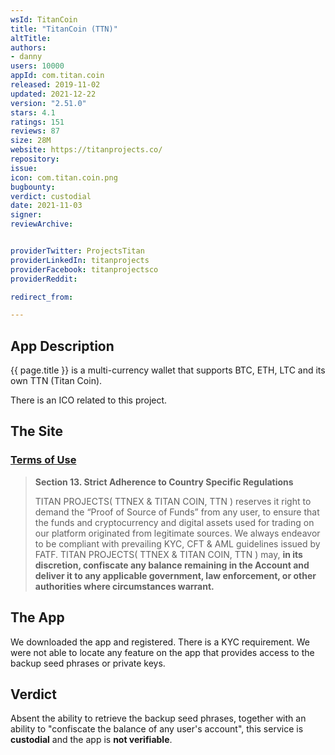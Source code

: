 ```yaml
---
wsId: TitanCoin
title: "TitanCoin (TTN)"
altTitle: 
authors:
- danny
users: 10000
appId: com.titan.coin
released: 2019-11-02
updated: 2021-12-22
version: "2.51.0"
stars: 4.1
ratings: 151
reviews: 87
size: 28M
website: https://titanprojects.co/
repository: 
issue: 
icon: com.titan.coin.png
bugbounty: 
verdict: custodial
date: 2021-11-03
signer: 
reviewArchive:


providerTwitter: ProjectsTitan
providerLinkedIn: titanprojects
providerFacebook: titanprojectsco
providerReddit: 

redirect_from:

---
```



## App Description

{{ page.title }} is a multi-currency wallet that supports BTC, ETH, LTC and its own TTN (Titan Coin). 

There is an ICO related to this project.

## The Site

### [Terms of Use](https://titanprojects.co/terms_of_use)

> **Section 13. Strict Adherence to Country Specific Regulations**
>
> TITAN PROJECTS( TTNEX & TITAN COIN, TTN ) reserves it right to demand the “Proof of Source of Funds” from any user, to ensure that the funds and cryptocurrency and digital assets used for trading on our platform originated from legitimate sources. We always endeavor to be compliant with prevailing KYC, CFT & AML guidelines issued by FATF. TITAN PROJECTS( TTNEX & TITAN COIN, TTN ) may, **in its discretion, confiscate any balance remaining in the Account and deliver it to any applicable government, law enforcement, or other authorities where circumstances warrant.**

## The App

We downloaded the app and registered. There is a KYC requirement. We were not able to locate any feature on the app that provides access to the backup seed phrases or private keys.  

## Verdict

Absent the ability to retrieve the backup seed phrases, together with an ability to "confiscate the balance of any user's account", this service is **custodial** and the app is **not verifiable**. 


